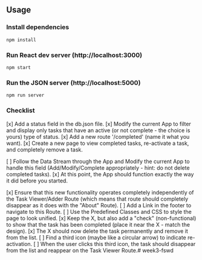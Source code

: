 ## Usage

### Install dependencies

```
npm install
```

### Run React dev server (http://localhost:3000)

```
npm start
```

### Run the JSON server (http://localhost:5000)

```
npm run server
```
### Checklist

[x] Add a status field in the db.json file.
[x] Modify the current App to filter and display only tasks that have an active (or not complete - the choice is yours) type of status.
[x] Add a new route '/completed' (name it what you want).
[x] Create a new page to view completed tasks, re-activate a task, and completely remove a task.

[ ] Follow the Data Stream through the App and Modify the current App to handle this field (Add/Modify/Complete appropriately - hint: do not delete completed tasks).
[x] At this point, the App should function exactly the way it did before you started.

[x] Ensure that this new functionality operates completely independently of the Task Viewer/Adder Route (which means that route should completely disappear as it does with the "About" Route).
[ ] Add a Link in the footer to navigate to this Route.
[ ] Use the Predefined Classes and CSS to style the page to look unified.
[x] Keep the X, but also add a "check" (non-functional) to show that the task has been completed (place it near the X - match the design).
[x] The X should now delete the task permanently and remove it from the list.
[ ] Find a third icon (maybe like a circular arrow) to indicate re-activation.
[ ] When the user clicks this third icon, the task should disappear from the list and reappear on the Task Viewer Route.#   w e e k 3 - f s w d  
 